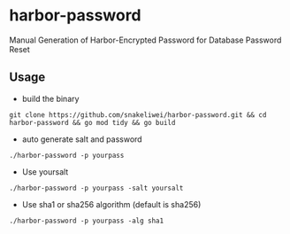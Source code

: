 # harbor-password
Manual Generation of Harbor-Encrypted Password for Database Password Reset

## Usage
- build the binary

```git clone https://github.com/snakeliwei/harbor-password.git && cd harbor-password && go mod tidy && go build```

- auto generate salt and password

```./harbor-password -p yourpass```

- Use yoursalt

```./harbor-password -p yourpass -salt yoursalt```

- Use sha1 or sha256 algorithm (default is sha256)

```./harbor-password -p yourpass -alg sha1```
